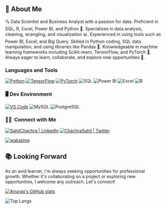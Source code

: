 ## 📝 About Me
🔍 Data Scientist and Business Analyst with a passion for data. Proficient in SQL, R, Excel, Power BI, and Python 🐍. Specializes in data analysis, cleaning, wrangling, and visualization 📊. Experienced in using tools such as Power BI, Excel, and Big Query. Skilled in Python coding, SQL data manipulation, and using libraries like Pandas 🐼. Knowledgeable in machine learning frameworks including Scikit-learn, TensorFlow, and PyTorch 🔬. Always eager to learn, collaborate, and explore new opportunities 🚀.

### Languages and Tools
[<img alt="Python" src="https://img.shields.io/badge/Python-FFD43B?style=for-the-badge&logo=python&logoColor=darkgreen" />]()
[<img alt="TensorFlow" src="https://img.shields.io/badge/TensorFlow-FF6F00?style=for-the-badge&logo=TensorFlow&logoColor=white" />]()
[<img alt="PyTorch" src="https://img.shields.io/badge/PyTorch-EE4C2C?style=for-the-badge&logo=pytorch&logoColor=white" />]()
![SQL](https://img.shields.io/badge/SQL-003399?style=for-the-badge&logo=sql&logoColor=white)
![Power BI](https://img.shields.io/badge/Power_BI-F2C811?style=for-the-badge&logo=powerbi&logoColor=white)
![Excel](https://img.shields.io/badge/Excel-217346?style=for-the-badge&logo=microsoftexcel&logoColor=white)
![R](https://img.shields.io/badge/R-276DC3?style=for-the-badge&logo=r&logoColor=white)

### 🖥️ Dev Environment
[<img alt="VS Code" src="https://img.shields.io/badge/Visual_Studio_Code-0078D4?style=for-the-badge&logo=visual%20studio%20code&logoColor=white" />]()
![MySQL](https://img.shields.io/badge/MySQL-4479A1?style=for-the-badge&logo=mysql&logoColor=white)
![PostgreSQL](https://img.shields.io/badge/PostgreSQL-336791?style=for-the-badge&logo=postgresql&logoColor=white)

### 🤝🏻 &nbsp;Connect with Me

<p align="center">

[<img alt="SahilChachra | LinkedIn" src="https://img.shields.io/badge/LinkedIn-0077B5?style=for-the-badge&logo=linkedin&logoColor=white" />](https://www.linkedin.com/in/james-muguro/)
[<img alt="ChachraSahil | Twitter" src="https://img.shields.io/badge/Twitter-1DA1F2?style=for-the-badge&logo=twitter&logoColor=white" />](https://twitter.com/Itskamandem)

[![wakatime](https://wakatime.com/badge/user/018d7806-afc3-49ef-9b91-35948228c15f.svg)](https://wakatime.com/@018d7806-afc3-49ef-9b91-35948228c15f)

## 📚 Looking Forward
As an avid learner, I'm always seeking opportunities for professional growth. Whether it's collaborating on a project or exploring new opportunities, I welcome any outreach. Let's connect!


[![Anurag's GitHub stats](https://github-readme-stats.vercel.app/api?username=James-Muguro&show_icons=true&theme=radical&hide_rank=true)](https://github.com/James-Muguro)


![Top Langs](https://github-readme-stats.vercel.app/api/top-langs/?username=James-Muguro&hide_progress=true&layout=compact&langs_count=8)


<!--START_SECTION:waka-->

<!--END_SECTION:waka-->


<!--
**Kamande-254/Kamande-254** is a ✨ _special_ ✨ repository because its `README.md` (this file) appears on your GitHub profile.

Here are some ideas to get you started:

- 🔭 I’m currently working on ...
- 🌱 I’m currently learning ...
- 👯 I’m looking to collaborate on ...
- 🤔 I’m looking for help with ...
- 💬 Ask me about ...
- 📫 How to reach me: ...
- 😄 Pronouns: ...
- ⚡ Fun fact: ...
-->
